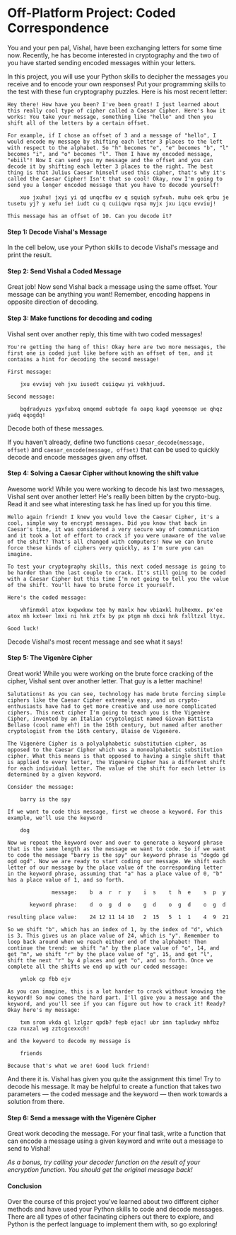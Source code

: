 # Off-Platform Project: Coded Correspondence

You and your pen pal, Vishal, have been exchanging letters for some time now. Recently, he has become interested in cryptography and the two of you have started sending encoded messages within your letters.

In this project, you will use your Python skills to decipher the messages you receive and to encode your own responses! Put your programming skills to the test with these fun cryptography puzzles. Here is his most recent letter:

    Hey there! How have you been? I've been great! I just learned about this really cool type of cipher called a Caesar Cipher. Here's how it works: You take your message, something like "hello" and then you shift all of the letters by a certain offset.

    For example, if I chose an offset of 3 and a message of "hello", I would encode my message by shifting each letter 3 places to the left with respect to the alphabet. So "h" becomes "e", "e" becomes "b", "l" becomes "i", and "o" becomes "l". Then I have my encoded message, "ebiil"! Now I can send you my message and the offset and you can decode it by shifting each letter 3 places to the right. The best thing is that Julius Caesar himself used this cipher, that's why it's called the Caesar Cipher! Isn't that so cool! Okay, now I'm going to send you a longer encoded message that you have to decode yourself!

        xuo jxuhu! jxyi yi qd unqcfbu ev q squiqh syfxuh. muhu oek qrbu je tusetu yj? y xefu ie! iudt cu q cuiiqwu rqsa myjx jxu iqcu evviuj!

    This message has an offset of 10. Can you decode it?

#### Step 1: Decode Vishal's Message

In the cell below, use your Python skills to decode Vishal's message and print the result.

#### Step 2: Send Vishal a Coded Message

Great job! Now send Vishal back a message using the same offset. Your message can be anything you want! Remember, encoding happens in opposite direction of decoding.

#### Step 3: Make functions for decoding and coding

Vishal sent over another reply, this time with two coded messages!

    You're getting the hang of this! Okay here are two more messages, the first one is coded just like before with an offset of ten, and it contains a hint for decoding the second message!

    First message:

        jxu evviuj veh jxu iusedt cuiiqwu yi vekhjuud.

    Second message:

        bqdradyuzs ygxfubxq omqemd oubtqde fa oapq kagd yqeemsqe ue qhqz yadq eqogdq!

Decode both of these messages.

If you haven't already, define two functions `caesar_decode(message, offset)` and `caesar_encode(message, offset)` that can be used to quickly decode and encode messages given any offset.

#### Step 4: Solving a Caesar Cipher without knowing the shift value

Awesome work! While you were working to decode his last two messages, Vishal sent over another letter! He's really been bitten by the crypto-bug. Read it and see what interesting task he has lined up for you this time.

    Hello again friend! I knew you would love the Caesar Cipher, it's a cool, simple way to encrypt messages. Did you know that back in Caesar's time, it was considered a very secure way of communication and it took a lot of effort to crack if you were unaware of the value of the shift? That's all changed with computers! Now we can brute force these kinds of ciphers very quickly, as I'm sure you can imagine.

    To test your cryptography skills, this next coded message is going to be harder than the last couple to crack. It's still going to be coded with a Caesar Cipher but this time I'm not going to tell you the value of the shift. You'll have to brute force it yourself.

    Here's the coded message:

        vhfinmxkl atox kxgwxkxw tee hy maxlx hew vbiaxkl hulhexmx. px'ee atox mh kxteer lmxi ni hnk ztfx by px ptgm mh dxxi hnk fxlltzxl ltyx.

    Good luck!


Decode Vishal's most recent message and see what it says!

#### Step 5: The Vigenère Cipher

Great work! While you were working on the brute force cracking of the cipher, Vishal sent over another letter. That guy is a letter machine!

    Salutations! As you can see, technology has made brute forcing simple ciphers like the Caesar Cipher extremely easy, and us crypto-enthusiasts have had to get more creative and use more complicated ciphers. This next cipher I'm going to teach you is the Vigenère Cipher, invented by an Italian cryptologist named Giovan Battista Bellaso (cool name eh?) in the 16th century, but named after another cryptologist from the 16th century, Blaise de Vigenère.

    The Vigenère Cipher is a polyalphabetic substitution cipher, as opposed to the Caesar Cipher which was a monoalphabetic substitution cipher. What this means is that opposed to having a single shift that is applied to every letter, the Vigenère Cipher has a different shift for each individual letter. The value of the shift for each letter is determined by a given keyword.

    Consider the message:

        barry is the spy

    If we want to code this message, first we choose a keyword. For this example, we'll use the keyword

        dog

    Now we repeat the keyword over and over to generate a keyword phrase that is the same length as the message we want to code. So if we want to code the message "barry is the spy" our keyword phrase is "dogdo gd ogd ogd". Now we are ready to start coding our message. We shift each letter of our message by the place value of the corresponding letter in the keyword phrase, assuming that "a" has a place value of 0, "b" has a place value of 1, and so forth.

                  message:    b  a  r  r  y    i  s    t  h  e    s  p  y

           keyword phrase:    d  o  g  d  o    g  d    o  g  d    o  g  d

    resulting place value:    24 12 11 14 10   2  15   5  1  1    4  9  21

    So we shift "b", which has an index of 1, by the index of "d", which is 3. This gives us an place value of 24, which is "y". Remember to loop back around when we reach either end of the alphabet! Then continue the trend: we shift "a" by the place value of "o", 14, and get "m", we shift "r" by the place value of "g", 15, and get "l", shift the next "r" by 4 places and get "o", and so forth. Once we complete all the shifts we end up with our coded message:

        ymlok cp fbb ejv

    As you can imagine, this is a lot harder to crack without knowing the keyword! So now comes the hard part. I'll give you a message and the keyword, and you'll see if you can figure out how to crack it! Ready? Okay here's my message:

        txm srom vkda gl lzlgzr qpdb? fepb ejac! ubr imn tapludwy mhfbz cza ruxzal wg zztcgcexxch!

    and the keyword to decode my message is

        friends

    Because that's what we are! Good luck friend!


And there it is. Vishal has given you quite the assignment this time! Try to decode his message. It may be helpful to create a function that takes two parameters &mdash; the coded message and the keyword &mdash; then work towards a solution from there.

#### Step 6: Send a message with the Vigenère Cipher

Great work decoding the message. For your final task, write a function that can encode a message using a given keyword and write out a message to send to Vishal!

_As a bonus, try calling your decoder function on the result of your encryption function. You should get the original message back!_

#### Conclusion

Over the course of this project you've learned about two different cipher methods and have used your Python skills to code and decode messages. There are all types of other facinating ciphers out there to explore, and Python is the perfect language to implement them with, so go exploring!
